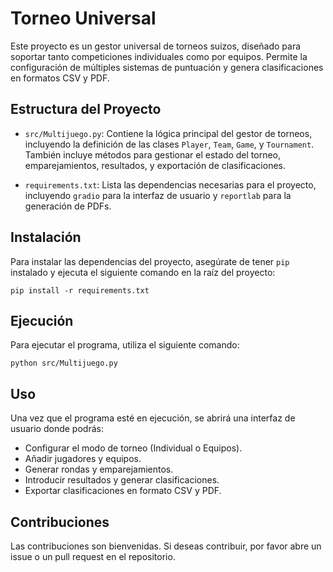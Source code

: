 # Torneo Universal

Este proyecto es un gestor universal de torneos suizos, diseñado para soportar tanto competiciones individuales como por equipos. Permite la configuración de múltiples sistemas de puntuación y genera clasificaciones en formatos CSV y PDF.

## Estructura del Proyecto

- `src/Multijuego.py`: Contiene la lógica principal del gestor de torneos, incluyendo la definición de las clases `Player`, `Team`, `Game`, y `Tournament`. También incluye métodos para gestionar el estado del torneo, emparejamientos, resultados, y exportación de clasificaciones.

- `requirements.txt`: Lista las dependencias necesarias para el proyecto, incluyendo `gradio` para la interfaz de usuario y `reportlab` para la generación de PDFs.

## Instalación

Para instalar las dependencias del proyecto, asegúrate de tener `pip` instalado y ejecuta el siguiente comando en la raíz del proyecto:

```
pip install -r requirements.txt
```

## Ejecución

Para ejecutar el programa, utiliza el siguiente comando:

```
python src/Multijuego.py
```

## Uso

Una vez que el programa esté en ejecución, se abrirá una interfaz de usuario donde podrás:

- Configurar el modo de torneo (Individual o Equipos).
- Añadir jugadores y equipos.
- Generar rondas y emparejamientos.
- Introducir resultados y generar clasificaciones.
- Exportar clasificaciones en formato CSV y PDF.

## Contribuciones

Las contribuciones son bienvenidas. Si deseas contribuir, por favor abre un issue o un pull request en el repositorio.
